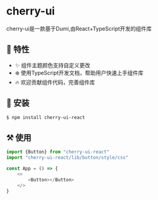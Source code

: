 # cherry-ui

cherry-ui是一款基于Dumi,由React+TypeScript开发的组件库


## 🌸 特性

- ✨ 组件主题颜色支持自定义更改
- ❄️ 使用TypeScript开发文档，帮助用户快速上手组件库
- 🔥 欢迎贡献组件代码，完善组件库

## 🧰 安装

```bash
$ npm install cherry-ui-react
```

## ⚒ 使用

```typescript
import {Button} from "cherry-ui-react"
import "cherry-ui-react/lib/button/style/css"

const App = () => {
    <>
        <Button></Button>
    </>
}
```